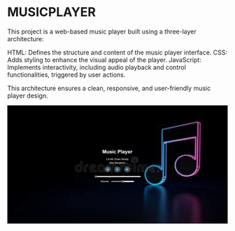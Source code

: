 # MUSICPLAYER

This project is a web-based music player built using a three-layer architecture:

HTML: Defines the structure and content of the music player interface.
CSS: Adds styling to enhance the visual appeal of the player.
JavaScript: Implements interactivity, including audio playback and control functionalities, triggered by user actions.

This architecture ensures a clean, responsive, and user-friendly music player design.

![image alt](https://github.com/ShubhamJadhav2/CODEALPHA_MUSICPLAYER/blob/7bda1d501fd0b3c646068b4a3e32c955f05d4803/Music%20Player/MusicPlayerImg.png)
